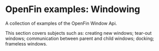# OpenFin examples: Windowing
A collection of examples of the OpenFin Window Api.

This section covers subjects such as: creating new windows; tear-out windows; communication between parent and child windows; docking; frameless windows. 
